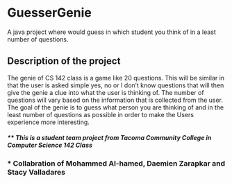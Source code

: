 # GuesserGenie

A java project where would guess in which student you think of in a least number of questions.

## Description of the project
The genie of CS 142 class is a game like 20 questions. 
This will be similar in that the user is asked simple yes, no or I don’t know questions that will then give the genie a clue into what the user is thinking of. 
The number of questions will vary based on the information that is collected from the user. 
The goal of the genie is to guess what person you are thinking of and in the least number of questions as possible in order to make the Users experience more interesting.

##### ** This is a student team project from Tacoma Community College in Computer Science 142 Class 

### * Collabration of Mohammed Al-hamed, Daemien Zarapkar and Stacy Valladares 
